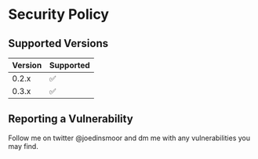 # Security Policy

## Supported Versions



| Version | Supported          |
| ------- | ------------------ |
| 0.2.x   | :white_check_mark: |
| 0.3.x   | :white_check_mark: |

## Reporting a Vulnerability

Follow me on twitter @joedinsmoor and dm me with any vulnerabilities you may find.



